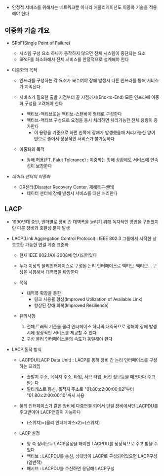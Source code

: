 - 안정적 서비스를 위해서는 네트워크뿐 아니라 애플리케이션도 이중화 기술을 적용해야 한다

## 이중화 기술 개요
- SPoF(Single Point of Failure) 
    - 시스템 구성 요소 하나가 동작하지 않으면 전체 시스템이 중단되는 요소
    - SPoF를 최소화해서 전체 서비스를 안정적으로 설계해야 한다

- 이중화의 목적
    - 인프라를 구성하는 각 요소가 복수여야 장애 발생시 다른 인프라를 통해 서비스가 지속된다
    - 서비스가 필요한 출발 지점부터 끝 지점까지(End-to-End) 모든 인프라에 이중화 구성을 고려해야 한다
        - 액티브-액티브또는 액티브-스탠바이 형태로 구성한다
        - 액티브-액티브 구성으로 요청을 동시 처리하면 처리가능한 전체 용량이 증가한다
            - 이 용량을 기준으로 하면 한쪽에 장애가 발생했을때 처리가능한 양이 반으로 줄어서 정상적인 서비스가 불가능하다

    - 이중화의 목적
        - 장애 허용(FT, Falut Tolerance) : 이중화는 장애 상황에도 서비스에 연속성이 보장한다

- *데이터 센터의 이중화*
    - DR센터(Disaster Recovery Center, 재해복구센터) 
        - 데이터 센터에 장애 발생시 서비스를 대신 처리한다


## LACP
- 1990년대 중반, 벤더별로 장비 간 대역폭을 늘리기 위해 독자적인 방법을 구현했지만 다른 장비와 호환성 문제 발생
- LACP(Link Aggregation Control Protocol) : IEEE 802.3 그룹에서 시작한 상호호환 가능한 연결 계층 표준화
    - 현재 IEEE 802.1AX-2008에 명시되어있다
    - 두개 이상의 물리인터페이스로 구성된 논리 인터페이스로 액티브-액티브... 구성을 사용해서 대역폭을 확장한다
    - 목적
        - 대역폭 확장을 통한 
            - 링크 사용률 향상(Improved Utilization of Available Link)
            - 향상된 장애 회복(Improved Resilience)

    - 유의사항
        1. 전체 트래픽 기준을 물리 인터페이스 하나의 대역폭으로 정해야 장애 발생시에 정상적인 서비스를 제공할 수 있다
        2. 구성 물리 인터페이스들의 속도가 동일해야 한다
        
- LACP 동작 방식
    - LACPDU(LACP Data Unit) : LACP를 통해 장비 간 논리 인터페이스를 구성하는 프레임
        - 출발지 주소, 목적지 주소, 타입, 서브 타입, 버전 정보등을 매초마다 주고 받는다
        - 멀티캐스트 통신, 목적지 주소로 "01:80:c2:00:00:02"부터 "01:80:c2:00:00:10"까지 사용
    
    - 물리 인터페이스가 같은 장비에 다중연결 되어서 단일 장비에서만 LACPDU를 주고받아야 LACP연결이 가능하다
        - (스위치)=(물리 인터페이스x2)=(스위치)
    
    - LACP 설정
        - 양 쪽 장비모두 LACP설정을 해야만 LACPDU를 정상적으로 주고 받을 수 있다
        - 액티브 : LACPDU를 송신, 상대방이 LACP로 구성되어있으면 LACP구성(일반적)
        - 패시브 : LACPDU를 수신하면 응답해 LACP구성
    


    
